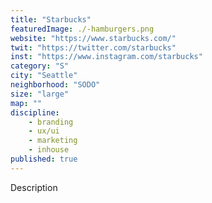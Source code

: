 ```yaml
---
title: "Starbucks"
featuredImage: ./-hamburgers.png
website: "https://www.starbucks.com/"
twit: "https://twitter.com/starbucks"
inst: "https://www.instagram.com/starbucks"
category: "S"
city: "Seattle"
neighborhood: "SODO"
size: "large"
map: ""
discipline:
    - branding
    - ux/ui
    - marketing
    - inhouse
published: true
---
```


Description

